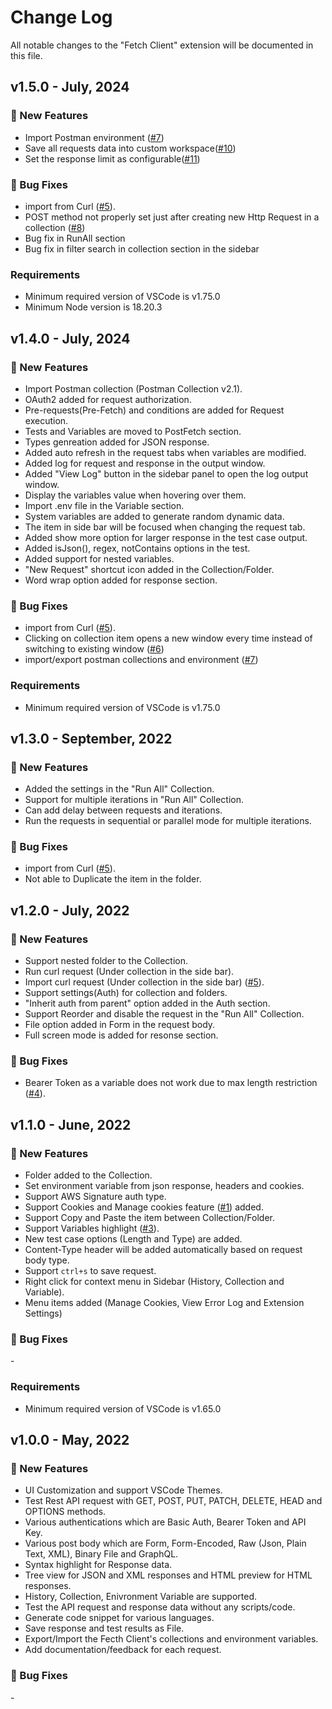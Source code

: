 # Change Log

All notable changes to the "Fetch Client" extension will be documented in this file.

## v1.5.0 - July, 2024
### 🎉 New Features
- Import Postman environment ([#7](https://github.com/Ganesan-Chandran/vscode-fetch-client/issues/7))
- Save all requests data into custom workspace([#10](https://github.com/Ganesan-Chandran/vscode-fetch-client/issues/10))
- Set the response limit as configurable([#11](https://github.com/Ganesan-Chandran/vscode-fetch-client/issues/11))

### 🐛 Bug Fixes
- import from Curl ([#5](https://github.com/Ganesan-Chandran/vscode-fetch-client/issues/5)).
- POST method not properly set just after creating new Http Request in a collection ([#8](https://github.com/Ganesan-Chandran/vscode-fetch-client/issues/8))
- Bug fix in RunAll section
- Bug fix in filter search in collection section in the sidebar

### Requirements
- Minimum required version of VSCode is v1.75.0
- Minimum Node version is 18.20.3

## v1.4.0 - July, 2024
### 🎉 New Features
- Import Postman collection (Postman Collection v2.1).
- OAuth2 added for request authorization.
- Pre-requests(Pre-Fetch) and conditions are added for Request execution.
- Tests and Variables are moved to PostFetch section.
- Types genreation added for JSON response.
- Added auto refresh in the request tabs when variables are modified.
- Added log for request and response in the output window.
- Added "View Log" button in the sidebar panel to open the log output window.
- Display the variables value when hovering over them.
- Import .env file in the Variable section.
- System variables are added to generate random dynamic data.
- The item in side bar will be focused when changing the request tab.
- Added show more option for larger response in the test case output.
- Added isJson(), regex, notContains options in the test.
- Added support for nested variables.
- "New Request" shortcut icon added in the Collection/Folder.
- Word wrap option added for response section.

### 🐛 Bug Fixes
- import from Curl ([#5](https://github.com/Ganesan-Chandran/vscode-fetch-client/issues/5)).
- Clicking on collection item opens a new window every time instead of switching to existing window ([#6](https://github.com/Ganesan-Chandran/vscode-fetch-client/issues/6))
- import/export postman collections and environment ([#7](https://github.com/Ganesan-Chandran/vscode-fetch-client/issues/7))


### Requirements
- Minimum required version of VSCode is v1.75.0

## v1.3.0 - September, 2022
### 🎉 New Features
- Added the settings in the "Run All" Collection.
- Support for multiple iterations in "Run All" Collection.
- Can add delay between requests and iterations.
- Run the requests in sequential or parallel mode for multiple iterations.

### 🐛 Bug Fixes

- import from Curl ([#5](https://github.com/Ganesan-Chandran/vscode-fetch-client/issues/5)).
- Not able to Duplicate the item in the folder.

## v1.2.0 - July, 2022
### 🎉 New Features
- Support nested folder to the Collection.
- Run curl request (Under collection in the side bar).
- Import curl request (Under collection in the side bar) ([#5](https://github.com/Ganesan-Chandran/vscode-fetch-client/issues/5)).
- Support settings(Auth) for collection and folders.
- "Inherit auth from parent" option added in the Auth section.
- Support Reorder and disable the request in the "Run All" Collection.
- File option added in Form in the request body.
- Full screen mode is added for resonse section.

### 🐛 Bug Fixes

- Bearer Token as a variable does not work due to max length restriction ([#4](https://github.com/Ganesan-Chandran/vscode-fetch-client/issues/4)).

## v1.1.0 - June, 2022
### 🎉 New Features
- Folder added to the Collection.
- Set environment variable from json response, headers and cookies.
- Support AWS Signature auth type.
- Support Cookies and Manage cookies feature ([#1](https://github.com/Ganesan-Chandran/vscode-fetch-client/issues/1)) added. 
- Support Copy and Paste the item between Collection/Folder.
- Support Variables highlight ([#3](https://github.com/Ganesan-Chandran/vscode-fetch-client/issues/3)).
- New test case options (Length and Type) are added.
- Content-Type header will be added automatically based on request body type.
- Support `ctrl+s` to save request.
- Right click for context menu in Sidebar (History, Collection and Variable).
- Menu items added (Manage Cookies, View Error Log and Extension Settings)

### 🐛 Bug Fixes

\-

### Requirements
- Minimum required version of VSCode is v1.65.0

## v1.0.0 - May, 2022
### 🎉 New Features
- UI Customization and support VSCode Themes.
- Test Rest API request with GET, POST, PUT, PATCH, DELETE, HEAD and OPTIONS methods.
- Various authentications which are Basic Auth, Bearer Token and API Key.
- Various post body which are Form, Form-Encoded, Raw (Json, Plain Text, XML), Binary File and GraphQL.
- Syntax highlight for Response data.
- Tree view for JSON and XML responses and HTML preview for HTML responses.
- History, Collection, Enivronment Variable are supported.
- Test the API request and response data without any scripts/code.
- Generate code snippet for various languages.
- Save response and test results as File.
- Export/Import the Fecth Client's collections and environment variables.
- Add documentation/feedback for each request. 

### 🐛 Bug Fixes

\-